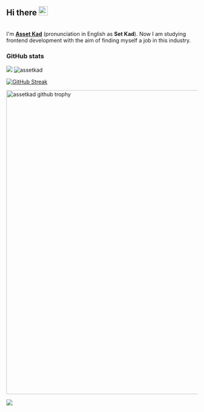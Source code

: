 ## Hi there <img src="https://media.giphy.com/media/hvRJCLFzcasrR4ia7z/giphy.gif" width="24px">
<br>
I'm <a href="https://github.com/assetkad"><b>Asset Kad</b></a> (pronunciation in English as <b>Set Kad</b>). Now I am studying frontend development with the aim of finding myself a job in this industry.

<br>

### GitHub stats

<img src="https://github-readme-stats.vercel.app/api/top-langs/?username=assetkad&theme=react&line_height=10&hide_langs_below=1&layout=compact" />
<img src="https://github-readme-stats.vercel.app/api?username=assetkad&show_icons=true&theme=react" alt="assetkad" />

[![GitHub Streak](http://github-readme-streak-stats.herokuapp.com?user=assetkad&theme=react&date_format=M%20j%5B%2C%20Y%5D&border=FFFFFF)](https://git.io/streak-stats)

<img width=800 src="https://github-profile-trophy.vercel.app/?username=assetkad&column=7&theme=dracula&no-frame=true" alt="assetkad github trophy"/>

![](https://komarev.com/ghpvc/?username=assetkad&color=orange)

